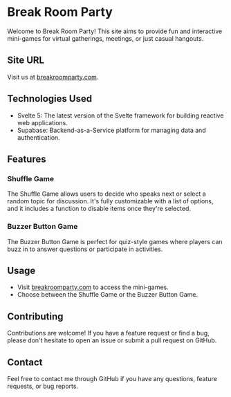 # Break Room Party

Welcome to Break Room Party! This site aims to provide fun and interactive mini-games for virtual gatherings, meetings, or just casual hangouts.

## Site URL

Visit us at [breakroomparty.com](https://breakroomparty.com).

## Technologies Used

- Svelte 5: The latest version of the Svelte framework for building reactive web applications.
- Supabase: Backend-as-a-Service platform for managing data and authentication.

## Features

### Shuffle Game

The Shuffle Game allows users to decide who speaks next or select a random topic for discussion. It's fully customizable with a list of options, and it includes a function to disable items once they're selected.

### Buzzer Button Game

The Buzzer Button Game is perfect for quiz-style games where players can buzz in to answer questions or participate in activities.

## Usage

- Visit [breakroomparty.com](https://breakroomparty.com) to access the mini-games.
- Choose between the Shuffle Game or the Buzzer Button Game.

## Contributing

Contributions are welcome! If you have a feature request or find a bug, please don't hesitate to open an issue or submit a pull request on GitHub.

## Contact

Feel free to contact me through GitHub if you have any questions, feature requests, or bug reports.
